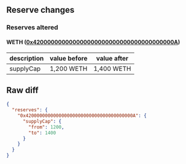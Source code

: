 ## Reserve changes

### Reserves altered

#### WETH ([0x420000000000000000000000000000000000000A](https://andromeda-explorer.metis.io/address/0x420000000000000000000000000000000000000A))

| description | value before | value after |
| --- | --- | --- |
| supplyCap | 1,200 WETH | 1,400 WETH |


## Raw diff

```json
{
  "reserves": {
    "0x420000000000000000000000000000000000000A": {
      "supplyCap": {
        "from": 1200,
        "to": 1400
      }
    }
  }
}
```